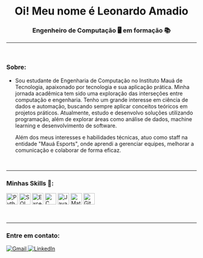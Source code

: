<h1 align="center">Oi! Meu nome é Leonardo Amadio</h1>
<h3 align="center">Engenheiro de Computação 🖥️ em formação 📚</h3>
<hr>
<br>
<h3 align="left">Sobre:</h3>
<ul>
  <li>Sou estudante de Engenharia de Computação no Instituto Mauá de Tecnologia, apaixonado por tecnologia e sua aplicação prática. Minha jornada acadêmica tem sido uma exploração das interseções entre computação e engenharia. Tenho um grande interesse em ciência de dados 
e automação, buscando sempre aplicar conceitos teóricos em projetos práticos. Atualmente, estudo e desenvolvo soluções utilizando programação, além de explorar áreas como análise de dados, machine learning e desenvolvimento de software.

Além dos meus interesses e habilidades técnicas, atuo como staff na entidade "Mauá Esports", onde aprendi a gerenciar equipes, melhorar a comunicação e colaborar de forma eficaz.</li>
</ul>
<br>
<hr>
<h3 align="left">Minhas Skills 🚀:</h3>
<p>
    <img src="https://cdn.jsdelivr.net/gh/devicons/devicon/icons/python/python-original.svg" alt="Python" width="30"/>
    <img src="https://cdn.jsdelivr.net/gh/devicons/devicon@latest/icons/azuresqldatabase/azuresqldatabase-original.svg" alt="SQL" width="30" />
    <img src="https://img.icons8.com/?size=100&id=117561&format=png&color=000000" alt="Excel" width="30" />
    <img src="https://cdn.jsdelivr.net/gh/devicons/devicon/icons/c/c-original.svg" alt="C" width="30"/>
    <img src="https://cdn.jsdelivr.net/gh/devicons/devicon/icons/java/java-original.svg" alt="Java" width="30"/>
    <img src="https://cdn.jsdelivr.net/gh/devicons/devicon/icons/matlab/matlab-original.svg" alt="MatLab" width="30"/>
    <img src="https://www.vectorlogo.zone/logos/git-scm/git-scm-icon.svg" alt="Git" width="30" height="30"/>
  </p>
<br>
<hr>
<h3 align="left"> Entre em contato: </h3>

<p align="left">
  <a href="mailto:leonardo.amadio3@gmail.com" title="Gmail">
    <img src="https://img.shields.io/badge/-Gmail-FF0000?style=flat-square&labelColor=FF0000&logo=gmail&logoColor=white" alt="Gmail"/>
  </a>
  <a href="https://www.linkedin.com/in/leonardo-roberto-amadio-765aa12ba/" title="LinkedIn" target="_blank">
    <img src="https://img.shields.io/badge/-Linkedin-0e76a8?style=flat-square&logo=Linkedin&logoColor=white" alt="LinkedIn"/>
  </a>
</p>

